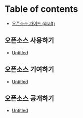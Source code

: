 # Table of contents

* [오픈소스 가이드 \(draft\)](README.md)

## 오픈소스 사용하기 <a id="use"></a>

* [Untitled](use/untitled.md)

## 오픈소스 기여하기 <a id="undefined-1"></a>

* [Untitled](undefined-1/untitled.md)

## 오픈소스 공개하기 <a id="undefined-2"></a>

* [Untitled](undefined-2/untitled.md)

